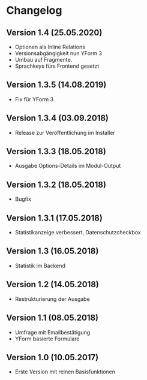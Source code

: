 # Changelog

## Version 1.4 (25.05.2020)

* Optionen als Inline Relations
* Versionsabgängigkeit nun YForm 3
* Umbau auf Fragmente.
* Sprachkeys fürs Frontend gesetzt


## Version 1.3.5 (14.08.2019)

* Fix für YForm 3

## Version 1.3.4 (03.09.2018)

* Release zur Veröffentlichung im Installer

## Version 1.3.3 (18.05.2018)

* Ausgabe Options-Details im Modul-Output

## Version 1.3.2 (18.05.2018)

* Bugfix

## Version 1.3.1 (17.05.2018)

* Statistikanzeige verbessert, Datenschutzcheckbox

## Version 1.3 (16.05.2018)

* Statistik im Backend

## Version 1.2 (14.05.2018)

* Restrukturierung der Ausgabe

## Version 1.1 (08.05.2018)

* Umfrage mit Emailbestätigung
* YForm basierte Formulare

## Version 1.0 (10.05.2017)

* Erste Version mit reinen Basisfunktionen
